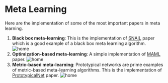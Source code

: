 # Meta Learning
Here are the implementation of some of the most important papers in meta learning.
1. **Black box meta-learning**: This is the implementation of [SNAIL](https://arxiv.org/abs/1707.03141) paper which is a good example of a black box meta learning algorithm.
![home](https://github.com/mohammadmozafari/advanced-machine-learning/blob/master/03_04_05_MetaLeraning/3_snail.png?raw=true)
2. **Optimization-based meta-learning**: A simple implementation of [MAML](https://arxiv.org/abs/1703.03400) paper.
![home](https://github.com/mohammadmozafari/advanced-machine-learning/blob/master/03_04_05_MetaLeraning/4_maml.png?raw=true)
3. **Metric-based meta-learning**: Prototypical networks are prime examples of metric-based meta-learning algorithms. This is the implementation of [PrototypicalNet](https://arxiv.org/abs/1703.05175) paper.
![home](https://github.com/mohammadmozafari/advanced-machine-learning/blob/master/03_04_05_MetaLeraning/5_proto.jpg?raw=true)